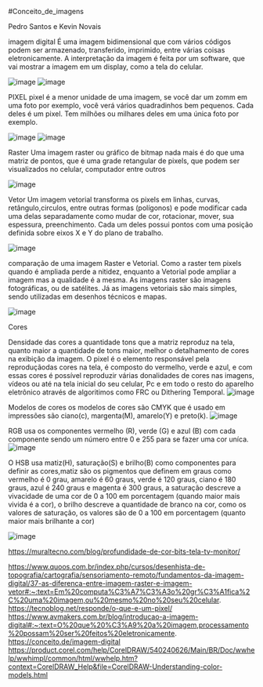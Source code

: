 #Conceito_de_imagens

Pedro Santos e Kevin Novais

imagem digital
É uma imagem bidimensional que com vários códigos podem ser armazenado, transferido, imprimido,  entre várias coisas eletronicamente.
A interpretação da imagem é feita  por um software, que vai mostrar a imagem em um display, como a tela do celular.

![image](https://github.com/PedroSantosMenezesdeJesus/Conceito_de_imagens/assets/160974855/45c73981-ecff-490b-853a-84b05d89e9cb)
![image](https://github.com/PedroSantosMenezesdeJesus/Conceito_de_imagens/assets/160974855/4c9e0f61-334e-4b34-ac60-38678a6f96d6)


PIXEL 
pixel é a menor unidade de uma imagem, se você dar um zomm em uma foto por exemplo, você verá vários quadradinhos bem pequenos. Cada deles é um pixel. Tem milhões ou milhares deles em uma única foto por exemplo.

![image](https://github.com/PedroSantosMenezesdeJesus/Conceito_de_imagens/assets/160974855/842cf3f0-29b3-43a6-8de4-03806e47556d)
![image](https://github.com/PedroSantosMenezesdeJesus/Conceito_de_imagens/assets/160974855/f48a373a-5a0b-421e-9699-f9af8903fb4e)

Raster 
Uma imagem raster ou gráfico de bitmap nada mais é do que uma matriz de pontos, que é uma grade retangular de pixels, que podem ser visualizados no celular, computador entre outros 

![image](https://github.com/PedroSantosMenezesdeJesus/Conceito_de_imagens/assets/160974855/7f45c768-0e65-4df5-b9ce-ef184249c6da)


Vetor
Um imagem vetorial transforma os pixels em linhas, curvas, retângulo,circulos, entre outras formas (polígonos) e pode modificar cada uma delas separadamente como mudar de cor, rotacionar, mover, sua espessura, preenchimento. Cada um deles possui pontos com uma posição definida sobre eixos X e Y do plano de trabalho.

![image](https://github.com/PedroSantosMenezesdeJesus/Conceito_de_imagens/assets/160974855/9e3a4878-3786-4dd5-90cc-1fbfbe9e3480)


comparação de uma imagem Raster e Vetorial. Como a raster tem pixels quando é ampliada perde a nitidez, enquanto a Vetorial pode ampliar a imagem mas a qualidade é a mesma. As imagens raster são imagens fotográficas, ou de satélites. Já as imagens vetoriais são mais simples, sendo utilizadas em desenhos técnicos e mapas.

![image](https://github.com/PedroSantosMenezesdeJesus/Conceito_de_imagens/assets/160974855/e7e06aa5-be87-416f-b3a1-f7a6cfd06fca)


Cores 

Densidade das cores 
a quantidade tons que a matriz reproduz na tela, quanto maior a quantidade de tons maior, melhor o detalhamento de cores na exibição da imagem.
O pixel é o elemento responsável pela reproduçãodas cores na tela, é composto do vermelho, verde e azul, e com essas cores é possível reproduzir várias donalidades de cores nas imagens, vídeos ou até na tela inicial do seu celular, Pc e em todo o resto do aparelho eletrônico através de algoritimos como FRC ou Dithering Temporal.
![image](https://github.com/PedroSantosMenezesdeJesus/Conceito_de_imagens/assets/160974855/94873ed8-1ca2-4b9e-9210-9f9bc081f57f)

Modelos de cores
os modelos de cores são CMYK que é usado em impressões são ciano(c), margenta(M), amarelo(Y) e preto(k). 
![image](https://github.com/PedroSantosMenezesdeJesus/Conceito_de_imagens/assets/160974855/8e5dd507-f50a-472c-ba43-dca5fee49c9f)

RGB usa os componentes vermelho (R), verde (G) e azul (B) com cada componente sendo um número entre 0 e 255 para se fazer uma cor uníca. 
![image](https://github.com/PedroSantosMenezesdeJesus/Conceito_de_imagens/assets/160974855/5a687051-7657-4e33-b46e-27dd78b7c2fc)

O HSB usa matiz(H), saturação(S) e brilho(B) como componentes para definir as cores,matiz são os pigmentos que definem em graus como vermelho é 0 grau, amarelo é 60 graus, verde é 120 graus, ciano é 180 graus, azul é 240 graus e magenta é 300 graus, a saturação descreve a vivacidade de uma cor de 0 a 100 em porcentagem (quando maior mais vivida é a cor), o brilho descreve a quantidade de branco na cor, como os valores de saturação, os valores são de 0 a 100 em porcentagem (quanto maior mais brilhante a cor)

![image](https://github.com/PedroSantosMenezesdeJesus/Conceito_de_imagens/assets/160974855/d767d74c-2811-4e02-8088-271c89ab8aa6)


https://muraltecno.com/blog/profundidade-de-cor-bits-tela-tv-monitor/

https://www.quoos.com.br/index.php/cursos/desenhista-de-topografia/cartografia/sensoriamento-remoto/fundamentos-da-imagem-digital/37-as-diferenca-entre-imagem-raster-e-imagem-vetor#:~:text=Em%20computa%C3%A7%C3%A3o%20gr%C3%A1fica%2C%20uma%20imagem,ou%20mesmo%20no%20seu%20celular.
https://tecnoblog.net/responde/o-que-e-um-pixel/
https://www.avmakers.com.br/blog/introducao-a-imagem-digital#:~:text=O%20que%20%C3%A9%20a%20imagem,processamento%20possam%20ser%20feitos%20eletronicamente.
https://conceito.de/imagem-digital
https://product.corel.com/help/CorelDRAW/540240626/Main/BR/Doc/wwhelp/wwhimpl/common/html/wwhelp.htm?context=CorelDRAW_Help&file=CorelDRAW-Understanding-color-models.html

